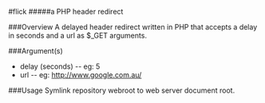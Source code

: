 #flick
#####a PHP header redirect

###Overview
A delayed header redirect written in PHP that accepts a delay in seconds and a url as $_GET arguments.

###Argument(s)
- delay (seconds)
-- eg: 5
- url
-- eg: http://www.google.com.au/

###Usage
Symlink repository webroot to web server document root.
